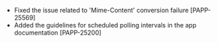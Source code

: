 * Fixed the issue related to 'Mime-Content' conversion failure [PAPP-25569]
* Added the guidelines for scheduled polling intervals in the app documentation [PAPP-25200]